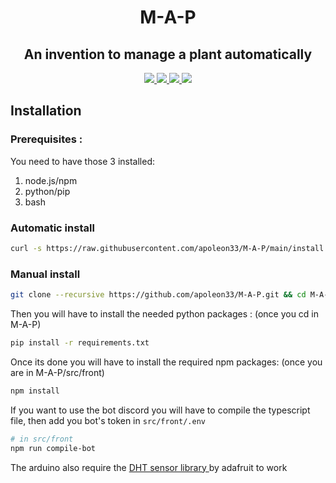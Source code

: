 <h1 align="center">M-A-P</h1>
<h2 align="center">An invention to manage a plant automatically</h2>
<p align="center">
    <a href="https://www.codefactor.io/repository/github/apoleon33/m-a-p/overview/dev">
        <img src="https://www.codefactor.io/repository/github/apoleon33/m-a-p/badge/rewrite">
    </a>
    <a href="https://github.com/apoleon33/M-A-P/stargazers/">
        <img src="https://badgen.net/github/stars/apoleon33/M-A-P">
    </a>
    <a href="http://perso.crans.org/besson/LICENSE.html">
        <img src="https://img.shields.io/badge/License-GPLv3-blue.svg">
    </a>
    <a href="https://discord.gg/hS4VgSTumn">
        <img src="https://badgen.net/discord/members/hS4VgSTumn">
    </a>
</p>

## Installation

### Prerequisites :
You need to have those 3 installed:
1. node.js/npm
2. python/pip
3. bash

### Automatic install

```sh
curl -s https://raw.githubusercontent.com/apoleon33/M-A-P/main/install.sh | sh
 ```

### Manual install

```sh
git clone --recursive https://github.com/apoleon33/M-A-P.git && cd M-A-P
 ```

Then you will have to install the needed python packages :
(once you cd in M-A-P)
```sh
pip install -r requirements.txt
 ```
Once its done you will have to install the required npm packages:
 (once you are in M-A-P/src/front)
 ```sh
npm install
 ```

If you want to use the bot discord you will have to compile the typescript file, then add you bot's token in `src/front/.env` 
```sh
# in src/front
npm run compile-bot
```

 The arduino also require the [DHT sensor library ](https://github.com/adafruit/DHT-sensor-library) by adafruit to work